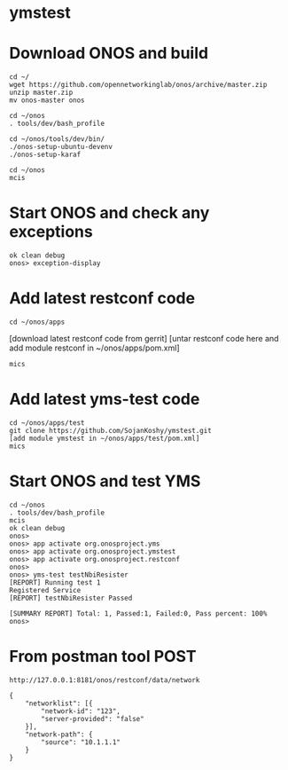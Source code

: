# ymstest
Download ONOS and build
=======================
```
cd ~/
wget https://github.com/opennetworkinglab/onos/archive/master.zip
unzip master.zip
mv onos-master onos

cd ~/onos
. tools/dev/bash_profile

cd ~/onos/tools/dev/bin/
./onos-setup-ubuntu-devenv
./onos-setup-karaf

cd ~/onos
mcis
```
Start ONOS and check any exceptions
===================================
```
ok clean debug
onos> exception-display
```

Add latest restconf code
========================
```
cd ~/onos/apps
```
[download latest restconf code from gerrit]
[untar restconf code here and add module restconf in ~/onos/apps/pom.xml]
```
mics
```

Add latest yms-test code
========================
```
cd ~/onos/apps/test
git clone https://github.com/SojanKoshy/ymstest.git
[add module ymstest in ~/onos/apps/test/pom.xml]
mics
```

Start ONOS and test YMS
=======================
```
cd ~/onos
. tools/dev/bash_profile
mcis
ok clean debug 
onos> 
onos> app activate org.onosproject.yms
onos> app activate org.onosproject.ymstest
onos> app activate org.onosproject.restconf
onos>        
onos> yms-test testNbiResister
[REPORT] Running test 1
Registered Service
[REPORT] testNbiResister Passed

[SUMMARY REPORT] Total: 1, Passed:1, Failed:0, Pass percent: 100%
onos> 
```

From postman tool POST 
======================
```
http://127.0.0.1:8181/onos/restconf/data/network

{
    "networklist": [{
        "network-id": "123",
        "server-provided": "false"
    }],
    "network-path": {
        "source": "10.1.1.1"
    }
}
```
